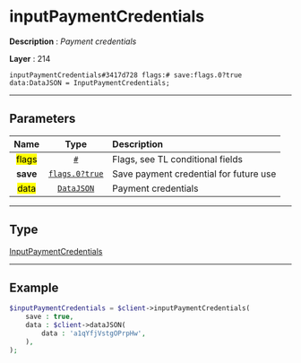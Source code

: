 # inputPaymentCredentials

**Description** : *Payment credentials*

**Layer** : 214

```tl
inputPaymentCredentials#3417d728 flags:# save:flags.0?true data:DataJSON = InputPaymentCredentials;
```

---

## Parameters

| Name | Type | Description |
| :---: | :---: | :--- |
| <mark>flags</mark> | [`#`](type/#) | Flags, see TL conditional fields |
| **save** | [`flags.0?true`](type/true) | Save payment credential for future use |
| <mark>data</mark> | [`DataJSON`](type/DataJSON) | Payment credentials |

---

## Type

[InputPaymentCredentials](type/InputPaymentCredentials)

---

## Example

```php
$inputPaymentCredentials = $client->inputPaymentCredentials(
	save : true,
	data : $client->dataJSON(
		data : 'a1qYfjVstgOPrpHw',
	),
);
```